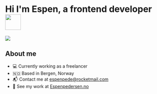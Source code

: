 # Hi I'm Espen, a frontend developer <img src="https://media.giphy.com/media/WFZvB7VIXBgiz3oDXE/giphy.gif" width="50">

<a href="https://www.linkedin.com/in/espen-holm-pedersen-0a36a315a/">
  <img src="https://img.shields.io/badge/LinkedIn-blue?logo=linkedin&logoColor=white&style=for-the-badge">
</a>

## About me

- 💻 Currently working as a freelancer
- 🇳🇴 Based in Bergen, Norway
- 📬 Contact me at <a href="mailto:espenpede@rocketmail.com">espenpede@rocketmail.com</a>
- 🎯 See my work at <a href="https://www.espenpedersen.no">Espenpedersen.no</a>
